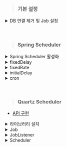 > ### 기본 설정
<details>
    <summary>DB 연결 제거 및 Job 설정</summary>

- DB 연결 제거.

```properties
spring.application.name=scheduler
spring.batch.job.enabled=true
spring.batch.jdbc.initialize-schema=never
spring.batch.job.repository-type=map
spring.datasource.url=none
```

</details>

<br/>
<br/>

> ### Spring Scheduler

<details>
    <summary>Spring Scheduler 활성화</summary>

- 라이브러리 설치 필요 없음.
- 현재 DB 사용 하지 않으므로 제외.
- @EnableScheduler 어노테이션 추가.

```java
package com.example.scheduler;

import org.springframework.boot.SpringApplication;
import org.springframework.boot.autoconfigure.SpringBootApplication;
import org.springframework.boot.autoconfigure.jdbc.DataSourceAutoConfiguration;
import org.springframework.scheduling.annotation.EnableScheduling;

@SpringBootApplication(exclude = {DataSourceAutoConfiguration.class})
@EnableScheduling
public class SchedulerApplication {

    public static void main(String[] args) {
        SpringApplication.run(SchedulerApplication.class, args);
    }

}
```
</details>

<details>
    <summary>fixedDelay </summary>

- 메소드의 실행이 끝난 시간을 기준으로 설정된 시간마다 실행.
- 작업 수행시간을 포함하므로 호출이 Delay 될 수 있음.

    ```java
    @Scheduled(fixedDelay = 1000) // 1초마다 실행
        public void fixedDelay() throws InterruptedException {
            LocalDateTime now = LocalDateTime.now(); // 현재 시간 가져오기
            DateTimeFormatter formatter = DateTimeFormatter.ofPattern("yyyy-MM-dd HH:mm:ss");
            String formattedNow = now.format(formatter); // 포맷팅
    
            System.out.println("fixedDelay Start: " + formattedNow);
            Thread.sleep(500); // 0.5초 지연
        }
    ```
</details>


<details>
    <summary>fixedRate</summary>

- 메소드의 실행이 실행하는 시간을 기준으로 설정된 시간 마다 실행.
- 이전 작업의 시작 지점부터 시간을 재므로 Delay 발생 x.

    ```java
    @Scheduled(fixedRate = 1000) // 1초마다 실행
    public void fixedRate() throws InterruptedException {
        LocalDateTime now = LocalDateTime.now(); // 현재 시간 가져오기
        DateTimeFormatter formatter = DateTimeFormatter.ofPattern("yyyy-MM-dd HH:mm:ss.SSS");
        String formattedNow = now.format(formatter); // 포맷팅
    
        Thread.sleep(500); // 0.5초 지연
        System.out.println("fixedRate Start: " + formattedNow);
    }
    ```


</details>

<details>
    <summary>initialDelay</summary>

- 추가 옵션.
- 설정된 시간 후부터 스케줄러 실행.

    ```java
    @Scheduled(fixedRate = 5000, initialDelay = 3000) // 3초 후 5초마다 실행
    public void initialDelay() throws InterruptedException {
        LocalDateTime now = LocalDateTime.now(); // 현재 시간 가져오기
        DateTimeFormatter formatter = DateTimeFormatter.ofPattern("yyyy-MM-dd HH:mm:ss.SSS");
        String formattedNow = now.format(formatter); // 포맷팅

        Thread.sleep(500); // 0.5초 지연
        System.out.println("initialDelay Start: " + formattedNow);
    }
    ```


</details>

<details>
    <summary>cron</summary>

- Corn 표현식 사용.

    ```java
    @Scheduled(cron = "*/10 * * * * *") // 10초마다 실행
    public void cron() throws InterruptedException {
        LocalDateTime now = LocalDateTime.now(); // 현재 시간 가져오기
        DateTimeFormatter formatter = DateTimeFormatter.ofPattern("yyyy-MM-dd HH:mm:ss.SSS");
        String formattedNow = now.format(formatter); // 포맷팅
    
        Thread.sleep(500); // 0.5초 지연
        System.out.println("cron Start: " + formattedNow);
    }
    ```

</details>


<br/>
<br/>


> ### Quartz Scheduler

- [API 구현](https://github.com/away0419/Study/tree/main/%5B24.01%5DSpring-Batch/Java)

<details>
  <summary>라이브러리 설치</summary>

```gradlew
implementation 'org.springframework.boot:spring-boot-starter-quartz'
```

</details>

<details>
  <summary>Job</summary>

- 배치 Job과 다름.
- 실제 수행하고자 하는 비즈니스 로직을 정의하기 위한 인터페이스.

  ```java
  package com.example.scheduler.quartz;
  
  import org.quartz.Job;
  import org.quartz.JobExecutionContext;
  import org.quartz.JobExecutionException;
  
  public class MyJob implements Job {
      @Override
      public void execute(JobExecutionContext jobExecutionContext) throws JobExecutionException {
          System.out.println("MyJob executed");
      }
  }
  
  ```

</details>

<details>
  <summary>JobListener</summary>

- Quartz Job 실행 이벤트 감지용 인터페이스.

  ```java
  package com.example.scheduler.quartz;
  
  import org.quartz.JobExecutionContext;
  import org.quartz.JobExecutionException;
  import org.quartz.JobListener;
  
  public class MyJobListener implements JobListener {
      @Override
      public String getName() {
          return "MyJobListener";
      }
  
      @Override
      public void jobToBeExecuted(JobExecutionContext jobExecutionContext) {
          System.out.println("[JobListener] Job 실행 전");
      }
  
      @Override
      public void jobExecutionVetoed(JobExecutionContext jobExecutionContext) {
          System.out.println("[JobListener] Job 실행 취소된 후");
  
      }
  
      @Override
      public void jobWasExecuted(JobExecutionContext jobExecutionContext, JobExecutionException e) {
          System.out.println("[JobListener] Job 실행 완료된 후");
  
      }
  }
  
  ```

</details>

<details>
  <summary>Scheduler</summary>

- 앞서 만든 Job, JobListener 등록을 위한 클래스.
- JobDetail
  - 앞서 만든 Job에 추가적인 정보를 붙혀 만든 객체.
  - Quartz 스케줄러에 의해 실행.
- JobBuilder
  - Quartz Scheduler에서 사용하는 유틸리티 클래스.
  - JobDetails 객체 생성하는데 사용됨.
- JobDataMap
  - Job의 상태 데이터를 관리하는데 사용되는 클래스.
  - Map 인터페이스를 확장한 것.
- Trigger
  - Scheduler 작업 실행 시간을 결정.
  - SimpleTrigger: 특정 시간에 시작하여 주기적으로 작업 실행.
  - CronTrigger: cron 표현식을 이용한 작업 실행.
- TriggerBuilder
  - 트리거 생성하는데 사용되는 클래스.
  - 트리거의 다양한 속성 설정 가능하며 최종적으로 트리거 인스턴스 생성.
  - JobDataMap을 사용하여 트리거 실행될 때 필요한 추가 데이터 제공 가능.

  ```java
  package com.example.scheduler.quartz;
  
  import org.quartz.CronScheduleBuilder;
  import org.quartz.CronTrigger;
  import org.quartz.JobBuilder;
  import org.quartz.JobDataMap;
  import org.quartz.JobDetail;
  import org.quartz.SchedulerException;
  import org.quartz.SimpleScheduleBuilder;
  import org.quartz.Trigger;
  import org.quartz.TriggerBuilder;
  import org.quartz.impl.StdSchedulerFactory;
  import org.springframework.context.annotation.Configuration;
  import org.springframework.stereotype.Component;
  
  import jakarta.annotation.PostConstruct;
  
  @Component
  public class Scheduler {
      private org.quartz.Scheduler scheduler;
  
      public Scheduler(org.quartz.Scheduler scheduler) {
          this.scheduler = scheduler;
      }
  
      /**
       * 스케줄러의 실제 처리 과정을 담당
       * @throws SchedulerException
       */
      @PostConstruct
      private void jobProgress() throws SchedulerException {
          cronScheduler();
      }
  
      private void simpleScheduler() throws SchedulerException {
          JobDetail job = JobBuilder
              .newJob(MyJob.class) // 해당 job 클래스를 이용하여 jobBuilder 인스턴스 생성
              //.ofType(Class jobClazz) Trigger가 이 JobDetail과 연결되어 발화될 때 인스턴스화 되고 실행되는 클래스를 설정함.
              //.requestRecovery(null or Boolean) 복구 또는 대체 상황이 발생했을 때 Job이 다시 실행되어야 하는지 여부 설정
              //.setJobData(JobDataMap) JobDataMap으로 JobDetail의 JobDataMap 설정
              //.storeDurably(null or Boolean) // Job이 영구적으로 저장되어야 하는지 여부 설정
              //.usingJobData() 주어진 키-캆 쌍을 JobDetail의 JobDataMap에 추가
              .withIdentity("myJob", "myGroup") // 이름과 그룹 설정. jobKey를 사용하여 JobDetail 식별 가능하게 해줌.
              .withDescription("FCM 처리를 위한 조회 Job") // 설명 추가
              .build(); // JobDetails 객체 생성
  
          //job
              // .getKey()    job의 Key 반환
              // .getDescription()    job 설명 반환
              // .getJobClass() job 구현 클래스 반환
              // .getJobDataMap() job의 data map 반환
              // .isDurable() job이 지속적으로 저장되는지 여부를 반환
              // .isPersistJobDataAfterExecution() job 실행 후 data map을 지속적으로 저장하는지 여부 반환
              // .isConcurrentExectionDisallowed() 동시에 여러 job 실행되는 것을 허용하는지 여부 반환
              //.requestsRecovery() job이 실패한 경우 다시 실행하도록 설정되어 있는지 여부 반환
  
          Trigger trigger = TriggerBuilder
              .newTrigger() //TriggerBuilder 생성
              .withIdentity("myTrigger", "myGroup")         // Trigger 이름, 그룹 지정
              .withDescription("FCM 처리를 위한 조회 Trigger")     // Trigger 설명
              //.forJob Trigger 실행할 작업을 설정
              //.startAt() 트리거가 실행되는 시간을 설정
              //.endAt(Date) 트기거가 종료되는 시간을 설정
              //.startAt() 트리거 시작 시간 설정
              .startNow() //트리거 즉시 실행
              .withSchedule( // 트리거 스케줄 설정
                  SimpleScheduleBuilder
                      .simpleSchedule()
                      .withIntervalInSeconds(5)
                      .repeatForever())
              //.modifiedByCalendar() 트리거가 수정되는 달력의 이름을 설정
              //.withPriority() 트리거 수선순위 설정
              //.usingJobData() 트리거의 jobDataMap에 해당 키-값 추가
              .build();
  
          scheduler = new StdSchedulerFactory().getScheduler();
          MyJobListener myJobListener = new MyJobListener();
          scheduler.getListenerManager().addJobListener(myJobListener);
          scheduler.start();
          scheduler.scheduleJob(job, trigger);
  
      }
  
      private void cronScheduler() throws SchedulerException {
  
          JobDetail job = JobBuilder
              .newJob(MyJob.class)
              .withIdentity("myJob", "myGroup")
              .withDescription("FCM 처리를 위한 조회 Job")
              .build();
  
          CronTrigger cronTrigger = TriggerBuilder
              .newTrigger()
              .withIdentity("fcmSendTrigger", "fcmGroup")
              .withDescription("FCM 처리를 위한 Trigger")
              .startNow()
              .withSchedule(CronScheduleBuilder.cronSchedule("0/10 * * * * ?"))
              .build();
  
          scheduler = new StdSchedulerFactory().getScheduler();
          MyJobListener myJobListener = new MyJobListener();
          scheduler.getListenerManager().addJobListener(myJobListener);
          scheduler.start();
          scheduler.scheduleJob(job, cronTrigger);
  
      }
  
  }
  
  ```

</details>

